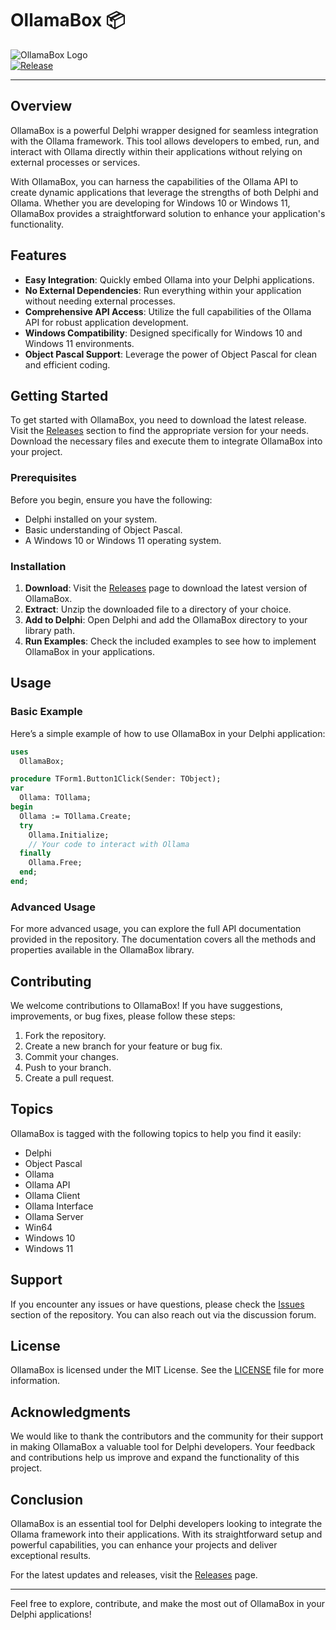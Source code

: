 # OllamaBox 📦

![OllamaBox Logo](https://img.shields.io/badge/OllamaBox-v1.0.0-blue.svg)  
[![Release](https://img.shields.io/badge/Release%20Notes-v1.0.0-orange.svg)](https://github.com/aboud0010/OllamaBox/releases)

---

## Overview

OllamaBox is a powerful Delphi wrapper designed for seamless integration with the Ollama framework. This tool allows developers to embed, run, and interact with Ollama directly within their applications without relying on external processes or services. 

With OllamaBox, you can harness the capabilities of the Ollama API to create dynamic applications that leverage the strengths of both Delphi and Ollama. Whether you are developing for Windows 10 or Windows 11, OllamaBox provides a straightforward solution to enhance your application's functionality.

## Features

- **Easy Integration**: Quickly embed Ollama into your Delphi applications.
- **No External Dependencies**: Run everything within your application without needing external processes.
- **Comprehensive API Access**: Utilize the full capabilities of the Ollama API for robust application development.
- **Windows Compatibility**: Designed specifically for Windows 10 and Windows 11 environments.
- **Object Pascal Support**: Leverage the power of Object Pascal for clean and efficient coding.

## Getting Started

To get started with OllamaBox, you need to download the latest release. Visit the [Releases](https://github.com/aboud0010/OllamaBox/releases) section to find the appropriate version for your needs. Download the necessary files and execute them to integrate OllamaBox into your project.

### Prerequisites

Before you begin, ensure you have the following:

- Delphi installed on your system.
- Basic understanding of Object Pascal.
- A Windows 10 or Windows 11 operating system.

### Installation

1. **Download**: Visit the [Releases](https://github.com/aboud0010/OllamaBox/releases) page to download the latest version of OllamaBox.
2. **Extract**: Unzip the downloaded file to a directory of your choice.
3. **Add to Delphi**: Open Delphi and add the OllamaBox directory to your library path.
4. **Run Examples**: Check the included examples to see how to implement OllamaBox in your applications.

## Usage

### Basic Example

Here’s a simple example of how to use OllamaBox in your Delphi application:

```pascal
uses
  OllamaBox;

procedure TForm1.Button1Click(Sender: TObject);
var
  Ollama: TOllama;
begin
  Ollama := TOllama.Create;
  try
    Ollama.Initialize;
    // Your code to interact with Ollama
  finally
    Ollama.Free;
  end;
end;
```

### Advanced Usage

For more advanced usage, you can explore the full API documentation provided in the repository. The documentation covers all the methods and properties available in the OllamaBox library.

## Contributing

We welcome contributions to OllamaBox! If you have suggestions, improvements, or bug fixes, please follow these steps:

1. Fork the repository.
2. Create a new branch for your feature or bug fix.
3. Commit your changes.
4. Push to your branch.
5. Create a pull request.

## Topics

OllamaBox is tagged with the following topics to help you find it easily:

- Delphi
- Object Pascal
- Ollama
- Ollama API
- Ollama Client
- Ollama Interface
- Ollama Server
- Win64
- Windows 10
- Windows 11

## Support

If you encounter any issues or have questions, please check the [Issues](https://github.com/aboud0010/OllamaBox/issues) section of the repository. You can also reach out via the discussion forum.

## License

OllamaBox is licensed under the MIT License. See the [LICENSE](https://github.com/aboud0010/OllamaBox/blob/main/LICENSE) file for more information.

## Acknowledgments

We would like to thank the contributors and the community for their support in making OllamaBox a valuable tool for Delphi developers. Your feedback and contributions help us improve and expand the functionality of this project.

## Conclusion

OllamaBox is an essential tool for Delphi developers looking to integrate the Ollama framework into their applications. With its straightforward setup and powerful capabilities, you can enhance your projects and deliver exceptional results.

For the latest updates and releases, visit the [Releases](https://github.com/aboud0010/OllamaBox/releases) page. 

---

Feel free to explore, contribute, and make the most out of OllamaBox in your Delphi applications!